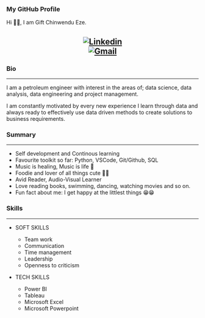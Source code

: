 ### My GitHub Profile

Hi 👋🏽, I am Gift Chinwendu Eze.

<span style="display:block;text-align:center">[![Linkedin](https://img.shields.io/badge/-LinkedIn-blue?style=plastic&logo=Linkedin&logoColor=white&link=https://www.linkedin.com/in/gift-chinwendu-eze-)](https://www.linkedin.com/in/gift-chinwendu-eze-)</span>
<span style="display:block;text-align:center">[![Gmail](https://img.shields.io/badge/-Gmail-red?style=plastic&logo=Gmail&logoColor=white&link=https://www.gmail.com/in/gift-chinwendu-eze-)](https://www.gmail.com/in/gift-chinwendu-eze-)</span>
---
### Bio
---

I am a petroleum engineer with interest in the areas of; data science, data analysis, data engineering and project management. 

I am constantly motivated by every new experience I learn through data and always ready to effectively use data driven methods to create solutions to business requirements.

### Summary
---

* Self development and Continous learning
* Favourite toolkit so far: Python, VSCode, Git/Github, SQL
* Music is healing, Music is life 🎵
* Foodie and lover of all things cute 🥰🥰
* Avid Reader, Audio-Visual Learner
* Love reading books, swimming, dancing, watching movies and so on.
* Fun fact about me: I get happy at the littlest things 😁😁

### Skills
---

* SOFT SKILLS
  - Team work
  - Communication
  - Time management
  - Leadership
  - Openness to criticism
  
* TECH SKILLS
  - Power BI
  - Tableau
  - Microsoft Excel
  - Microsoft Powerpoint

